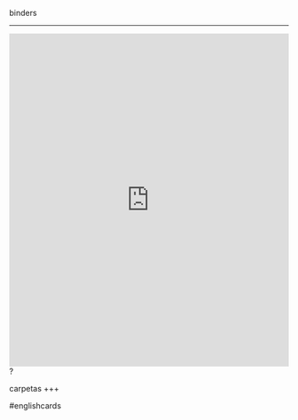 binders
___
<iframe src="https://youglish.com/pronounce/binders/english" style="width:100%; height:600px;" frameborder="0"></iframe>
?

carpetas
+++

#englishcards